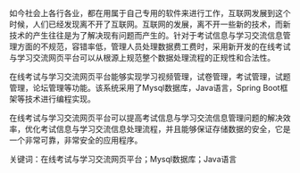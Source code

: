 如今社会上各行各业，都在用属于自己专用的软件来进行工作，互联网发展到这个时候，人们已经发现离不开了互联网。互联网的发展，离不开一些新的技术，而新技术的产生往往是为了解决现有问题而产生的。针对于考试信息与学习交流信息管理方面的不规范，容错率低，管理人员处理数据费工费时，采用新开发的在线考试与学习交流网页平台可以从根源上规范整个数据处理流程的正规性和合法性。

在线考试与学习交流网页平台能够实现学习视频管理，试卷管理，考试管理，试题管理，论坛管理等功能。该系统采用了Mysql数据库，Java语言，Spring Boot框架等技术进行编程实现。

在线考试与学习交流网页平台可以提高考试信息与学习交流信息管理问题的解决效率，优化考试信息与学习交流信息处理流程，并且能够保证存储数据的安全，它是一个非常可靠，非常安全的应用程序。

关键词：在线考试与学习交流网页平台；Mysql数据库；Java语言
